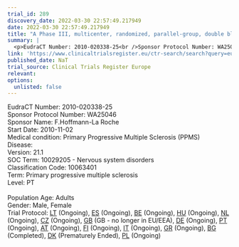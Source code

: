 ```yaml
---
trial_id: 289
discovery_date: 2022-03-30 22:57:49.217949
date: 2022-03-30 22:57:49.217949
title: "A Phase III, multicenter, randomized, parallel-group, double blinded, placebo controlled study to evaluate the efficacy and safety of ocrelizumab in adults with Primary Progressive Multiple Sclerosis"
summary: |
  <p>EudraCT Number: 2010-020338-25<br />Sponsor Protocol Number: WA25046<br />Sponsor Name: F.Hoffmann-La Roche<br />Start Date: 2010-11-02<br />Medical condition: Primary Progressive Multiple Sclerosis (PPMS)<br />Disease: <br />Version: 21.1<br />SOC Term: 10029205 - Nervous system disorders<br />Classification Code: 10063401<br />Term: Primary progressive multiple sclerosis<br />Level: PT<br /><br />Population Age: Adults<br />Gender: Male, Female<br />Trial Protocol: <a href="https://www.clinicaltrialsregister.eu/ctr-search/trial/2010-020338-25/LT">LT</a> (Ongoing), <a href="https://www.clinicaltrialsregister.eu/ctr-search/trial/2010-020338-25/ES">ES</a> (Ongoing), <a href="https://www.clinicaltrialsregister.eu/ctr-search/trial/2010-020338-25/BE">BE</a> (Ongoing), <a href="https://www.clinicaltrialsregister.eu/ctr-search/trial/2010-020338-25/HU">HU</a> (Ongoing), <a href="https://www.clinicaltrialsregister.eu/ctr-search/trial/2010-020338-25/NL">NL</a> (Ongoing), <a href="https://www.clinicaltrialsregister.eu/ctr-search/trial/2010-020338-25/CZ">CZ</a> (Ongoing), <a href="https://www.clinicaltrialsregister.eu/ctr-search/trial/2010-020338-25/GB">GB</a> (GB - no longer in EU/EEA), <a href="https://www.clinicaltrialsregister.eu/ctr-search/trial/2010-020338-25/DE">DE</a> (Ongoing), <a href="https://www.clinicaltrialsregister.eu/ctr-search/trial/2010-020338-25/PT">PT</a> (Ongoing), <a href="https://www.clinicaltrialsregister.eu/ctr-search/trial/2010-020338-25/AT">AT</a> (Ongoing), <a href="https://www.clinicaltrialsregister.eu/ctr-search/trial/2010-020338-25/FI">FI</a> (Ongoing), <a href="https://www.clinicaltrialsregister.eu/ctr-search/trial/2010-020338-25/IT">IT</a> (Ongoing), <a href="https://www.clinicaltrialsregister.eu/ctr-search/trial/2010-020338-25/GR">GR</a> (Ongoing), <a href="https://www.clinicaltrialsregister.eu/ctr-search/trial/2010-020338-25/BG">BG</a> (Completed), <a href="https://www.clinicaltrialsregister.eu/ctr-search/trial/2010-020338-25/DK">DK</a> (Prematurely Ended), <a href="https://www.clinicaltrialsregister.eu/ctr-search/trial/2010-020338-25/PL">PL</a> (Ongoing)</p>
link: 'https://www.clinicaltrialsregister.eu/ctr-search/search?query=eudract_number:2010-020338-25'
published_date: NaT
trial_source: Clinical Trials Register Europe
relevant: 
options:
  unlisted: false
---
```

<p>EudraCT Number: 2010-020338-25<br />Sponsor Protocol Number: WA25046<br />Sponsor Name: F.Hoffmann-La Roche<br />Start Date: 2010-11-02<br />Medical condition: Primary Progressive Multiple Sclerosis (PPMS)<br />Disease: <br />Version: 21.1<br />SOC Term: 10029205 - Nervous system disorders<br />Classification Code: 10063401<br />Term: Primary progressive multiple sclerosis<br />Level: PT<br /><br />Population Age: Adults<br />Gender: Male, Female<br />Trial Protocol: <a href="https://www.clinicaltrialsregister.eu/ctr-search/trial/2010-020338-25/LT">LT</a> (Ongoing), <a href="https://www.clinicaltrialsregister.eu/ctr-search/trial/2010-020338-25/ES">ES</a> (Ongoing), <a href="https://www.clinicaltrialsregister.eu/ctr-search/trial/2010-020338-25/BE">BE</a> (Ongoing), <a href="https://www.clinicaltrialsregister.eu/ctr-search/trial/2010-020338-25/HU">HU</a> (Ongoing), <a href="https://www.clinicaltrialsregister.eu/ctr-search/trial/2010-020338-25/NL">NL</a> (Ongoing), <a href="https://www.clinicaltrialsregister.eu/ctr-search/trial/2010-020338-25/CZ">CZ</a> (Ongoing), <a href="https://www.clinicaltrialsregister.eu/ctr-search/trial/2010-020338-25/GB">GB</a> (GB - no longer in EU/EEA), <a href="https://www.clinicaltrialsregister.eu/ctr-search/trial/2010-020338-25/DE">DE</a> (Ongoing), <a href="https://www.clinicaltrialsregister.eu/ctr-search/trial/2010-020338-25/PT">PT</a> (Ongoing), <a href="https://www.clinicaltrialsregister.eu/ctr-search/trial/2010-020338-25/AT">AT</a> (Ongoing), <a href="https://www.clinicaltrialsregister.eu/ctr-search/trial/2010-020338-25/FI">FI</a> (Ongoing), <a href="https://www.clinicaltrialsregister.eu/ctr-search/trial/2010-020338-25/IT">IT</a> (Ongoing), <a href="https://www.clinicaltrialsregister.eu/ctr-search/trial/2010-020338-25/GR">GR</a> (Ongoing), <a href="https://www.clinicaltrialsregister.eu/ctr-search/trial/2010-020338-25/BG">BG</a> (Completed), <a href="https://www.clinicaltrialsregister.eu/ctr-search/trial/2010-020338-25/DK">DK</a> (Prematurely Ended), <a href="https://www.clinicaltrialsregister.eu/ctr-search/trial/2010-020338-25/PL">PL</a> (Ongoing)</p>